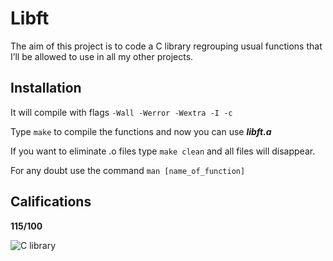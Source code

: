
# Libft

The aim of this project is to code a C library regrouping usual functions that I’ll be allowed to use in all my other projects.

## Installation
It will compile with flags `-Wall -Werror -Wextra -I -c`


Type `make` to compile the functions and now you can use ***libft.a***
  
  If you want to eliminate .o files type `make clean` and all files will disappear.
  
  For any doubt use the command `man [name_of_function]`
  
  ## Califications
  
  **115/100**

![C library](https://lh3.googleusercontent.com/proxy/6snp6Dbi66fqM62HOZB6g5wv_wBEL6TvFXqBnoksWsqSPaX7LBXv-5Q0uHpws_Gy4dKQcPZrQarKt8x5NliU-vdTaWNx7UiJ5IOG81Ro5D5MaDw5MJKWK7p8dGvDOyCl)
